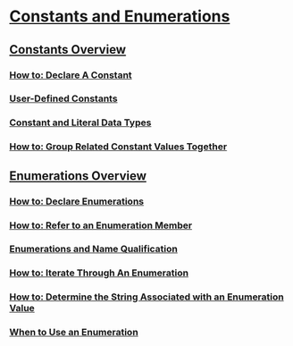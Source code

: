 # [Constants and Enumerations](constants-and-enumerations.md)
## [Constants Overview](constants-overview.md)
### [How to: Declare A Constant](how-to-declare-a-constant.md)
### [User-Defined Constants](user-defined-constants.md)
### [Constant and Literal Data Types](constant-and-literal-data-types.md)
### [How to: Group Related Constant Values Together](how-to-group-related-constant-values-together.md)
## [Enumerations Overview](enumerations-overview.md)
### [How to: Declare Enumerations](how-to-declare-enumerations.md)
### [How to: Refer to an Enumeration Member](how-to-refer-to-an-enumeration-member.md)
### [Enumerations and Name Qualification](enumerations-and-name-qualification.md)
### [How to: Iterate Through An Enumeration](how-to-iterate-through-an-enumeration.md)
### [How to: Determine the String Associated with an Enumeration Value](how-to-determine-the-string-associated-with-an-enumeration-value.md)
### [When to Use an Enumeration](when-to-use-an-enumeration.md)
